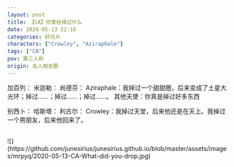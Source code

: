```yaml
---
layout: post
title: 【CA】你曾经掉过什么
date: 2020-05-13 22:16
categories: 好兆头
characters: ["Crowley", "Aziraphale"]
tags: ["CA"]
pov: 第三人称
origin: 名人朋友圈
---
```


加百列：
米迦勒：
尚德芬：
Aziraphale：我掉过一个甜甜圈，后来变成了土星大光环；掉过……；掉过……；掉过……。
其他天使：你真是掉过好多东西

别西卜：
哈斯塔：
利古尔：
Crowley：我掉过天堂，后来他还是在天上。我掉过一个男朋友，后来他回来了。

<br>
![](https://github.com/junesirius/junesirius.github.io/blob/master/assets/images/mrpyq/2020-05-13-CA-What-did-you-drop.jpg)
